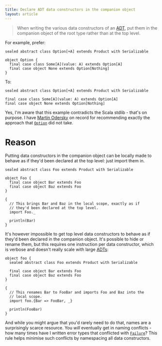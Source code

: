 ```yaml
---
title: Declare ADT data constructors in the companion object
layout: article
---
```


> When writing the various data constructors of an [ADT], put them in the companion object of the root type rather than at the top level.

For example, prefer:

```tut:silent
sealed abstract class Option[+A] extends Product with Serializable

object Option {
  final case class Some[A](value: A) extends Option[A]
  final case object None extends Option[Nothing]
}
```

To:

```tut:silent
sealed abstract class Option[+A] extends Product with Serializable

final case class Some[A](value: A) extends Option[A]
final case object None extends Option[Nothing]
```

Yes, I'm aware that this example contradicts the Scala stdlib - that's on purpose. I have [Martin Odersky](https://twitter.com/odersky) on record for recommending exactly the approach that [`Option`] did not take.

# Reason

Putting data constructors in the companion object can be locally made to behave as if they'd been declared at the top level: just import them in.

```tut:silent
sealed abstract class Foo extends Product with Serializable

object Foo {
  final case object Bar extends Foo
  final case object Baz extends Foo
}

{
  // This brings Bar and Baz in the local scope, exactly as if
  // they'd been declared at the top level.
  import Foo._

  println(Bar)
}
```

It's however impossible to get top level data constructors to behave as if they'd been declared in the companion object. It's possible to hide or rename them, but this requires one instruction per data constructor, which is verbose and doesn't really scale with large [ADTs][ADT]:

```tut:silent
object foo {
  sealed abstract class Foo extends Product with Serializable

  final case object Bar extends Foo
  final case object Baz extends Foo
}

{
  // This renames Bar to FooBar and imports Foo and Baz into the
  // local scope.
  import foo.{Bar => FooBar, _}

  println(FooBar)
}
```

And while you might argue that you'd rarely need to do that, names are a surprisingly scarce resource. You *will* eventually get in naming conflicts - how many times have I written error types that conflicted with [`Failure`]? This rule helps minimise such conflicts by namespacing all data constructors.

[`Option`]:https://www.scala-lang.org/api/2.12.8/scala/Option.html
[`Failure`]:https://www.scala-lang.org/api/2.12.8/scala/util/Failure.html
[ADT]:../definitions/adt.html

